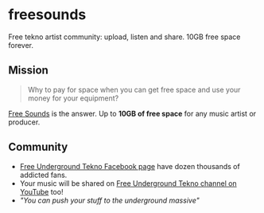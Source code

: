# freesounds
Free tekno artist community: upload, listen and share. 10GB free space forever.

## Mission

> Why to pay for space when you can get free space and use your money for your equipment?

[Free Sounds](https://sound.freeundergroundtekno.org) is the answer. Up to **10GB of free space** for any music artist or producer.

## Community

- [Free Underground Tekno Facebook page](https://www.facebook.com/Free.Underground.Tekno.Radio/) have dozen thousands of addicted fans. 
- Your music will be shared on [Free Underground Tekno channel on YouTube](https://www.youtube.com/user/INTONARUMORI2007) too!
- _"You can push your stuff to the underground massive"_
